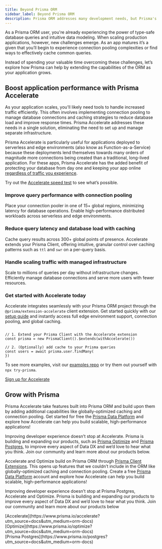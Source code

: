 ```yaml
---
title: Beyond Prisma ORM
sidebar_label: Beyond Prisma ORM
description: Prisma ORM addresses many development needs, but Prisma's additional products like Prisma Postgres, Accelerate and Optimize can further enhance scalability and performance for your applications.
---
```


As a Prisma ORM user, you're already experiencing the power of type-safe database queries and intuitive data modeling. When scaling production applications, however, new challenges emerge. As an app matures it’s a given that you’ll begin to experience connection pooling complexities or find ways to effectively cache common queries.

Instead of spending your valuable time overcoming these challenges, let’s explore how Prisma can help by extending the capabilities of the ORM as your application grows.

## Boost application performance with Prisma Accelerate

As your application scales, you'll likely need tools to handle increased traffic efficiently. This often involves implementing connection pooling to manage database connections and caching strategies to reduce database load and improve response times. Prisma Accelerate addresses these needs in a single solution, eliminating the need to set up and manage separate infrastructure.

Prisma Accelerate is particularly useful for applications deployed to serverless and edge environments (also know as Function-as-a-Service) because these deployments lend themselves towards many orders of magnitude more connections being created than a traditional, long-lived application. For these apps, Prisma Accelerate has the added benefit of protecting your database from day one and keeping your app online [regardless of traffic you experience](https://www.prisma.io/blog/saving-black-friday-with-connection-pooling).

Try out the [Accelerate speed test](https://accelerate-speed-test.prisma.io/) to see what’s possible.

### Improve query performance with connection pooling

Place your connection pooler in one of 15+ global regions, minimizing latency for database operations. Enable high-performance distributed workloads across serverless and edge environments.

### Reduce query latency and database load with caching

Cache query results across 300+ global points of presence. Accelerate extends your Prisma Client, offering intuitive, granular control over caching patterns such as `ttl` and `swr` on a per-query basis.

### Handle scaling traffic with managed infrastructure

Scale to millions of queries per day without infrastructure changes. Efficiently manage database connections and serve more users with fewer resources.

### Get started with Accelerate today

Accelerate integrates seamlessly with your Prisma ORM project through the `@prisma/extension-accelerate` client extension. Get started quickly with our [setup guide](/accelerate/getting-started) and instantly access full edge environment support, connection pooling, and global caching.

```tsx

// 1. Extend your Prisma Client with the Accelerate extension
const prisma = new PrismaClient().$extends(withAccelerate())

// 2. (Optionally) add cache to your Prisma queries
const users = await prisma.user.findMany(
})
```

To see more examples, visit our [examples repo](https://github.com/prisma/prisma-examples) or try them out yourself with `npx try-prisma`.

[Sign up for Accelerate](https://console.prisma.io/login)

## Grow with Prisma

Prisma Accelerate take features built into Prisma ORM and build upon them by adding additional capabilities like globally-optimized caching and connection pooling. Get started for free the [Prisma Data Platform](https://console.prisma.io/login) and explore how Accelerate can help you build scalable, high-performance applications!

Improving developer experience doesn’t stop at Accelerate. Prisma is building and expanding our products, such as [Prisma Optimize](https://www.prisma.io/optimize) and [Prisma Postgres](https://www.prisma.io/postgres), to improve every aspect of Data DX and we’d love to hear what you think. Join our community and learn more about our products below.

Accelerate and Optimize build on Prisma ORM through [Prisma Client Extensions](/orm/prisma-client/client-extensions). This opens up features that we couldn’t include in the ORM like globally-optimized caching and connection pooling. Create a free [Prisma Data Platform](https://console.prisma.io/login) account and explore how Accelerate can help you build scalable, high-performance applications!

Improving developer experience doesn’t stop at Prisma Postgres, Accelerate and Optimize. Prisma is building and expanding our products to improve every aspect of Data DX and we’d love to hear what you think. Join our community and learn more about our products below

<div className="container">
  <div className="row"> 
    <div className="col col--4">
      [Accelerate](https://www.prisma.io/accelerate?utm_source=docs&utm_medium=orm-docs)
    </div>
    <div className="col col--4">
      [Optimize](https://www.prisma.io/optimize?utm_source=docs&utm_medium=orm-docs)
    </div>
    <div className="col col--4">
      [Prisma Postgres](https://www.prisma.io/postgres?utm_source=docs&utm_medium=orm-docs)
    </div>
  </div>
</div>
